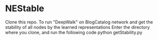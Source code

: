 # NEStable
Clone this repo.
To run "DeepWalk" on BlogCatalog network and get the stability of all nodes by the learned representations 
Enter the directory where you clone, and run the following code
python getStability.py
